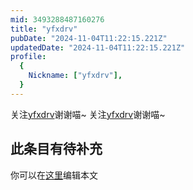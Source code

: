 ```yaml
---
mid: 3493288487160276
title: "yfxdrv"
pubDate: "2024-11-04T11:22:15.221Z"
updatedDate: "2024-11-04T11:22:15.221Z"
profile:
  {
    Nickname: ["yfxdrv"],
  }
---
```


关注[yfxdrv](https://space.bilibili.com/3493288487160276)谢谢喵~ 关注[yfxdrv](https://space.bilibili.com/3493288487160276)谢谢喵~

## 此条目有待补充
你可以在[这里](https://github.com/Yuhanawa/VTuber.ICU-Content/edit/master/v/yfxdrv/index.md)编辑本文

